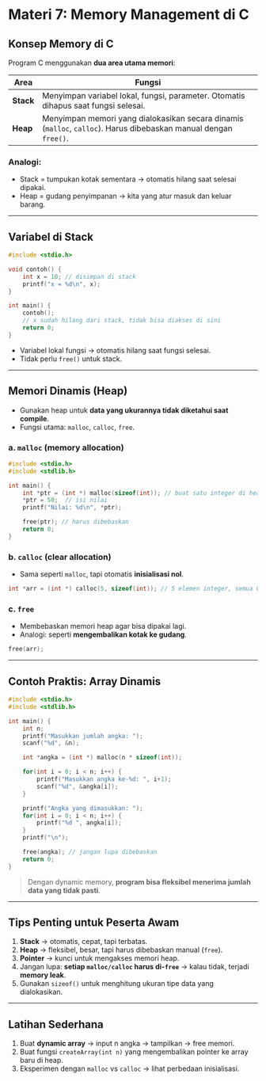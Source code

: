 # Materi 7: Memory Management di C

## Konsep Memory di C

Program C menggunakan **dua area utama memori**:

| Area      | Fungsi                                                                                                           |
| --------- | ---------------------------------------------------------------------------------------------------------------- |
| **Stack** | Menyimpan variabel lokal, fungsi, parameter. Otomatis dihapus saat fungsi selesai.                               |
| **Heap**  | Menyimpan memori yang dialokasikan secara dinamis (`malloc`, `calloc`). Harus dibebaskan manual dengan `free()`. |

### Analogi:

* Stack = tumpukan kotak sementara → otomatis hilang saat selesai dipakai.
* Heap = gudang penyimpanan → kita yang atur masuk dan keluar barang.

---

## Variabel di Stack

```c
#include <stdio.h>

void contoh() {
    int x = 10; // disimpan di stack
    printf("x = %d\n", x);
}

int main() {
    contoh();
    // x sudah hilang dari stack, tidak bisa diakses di sini
    return 0;
}
```

* Variabel lokal fungsi → otomatis hilang saat fungsi selesai.
* Tidak perlu `free()` untuk stack.

---

## Memori Dinamis (Heap)

* Gunakan heap untuk **data yang ukurannya tidak diketahui saat compile**.
* Fungsi utama: `malloc`, `calloc`, `free`.

### a. `malloc` (memory allocation)

```c
#include <stdio.h>
#include <stdlib.h>

int main() {
    int *ptr = (int *) malloc(sizeof(int)); // buat satu integer di heap
    *ptr = 50;  // isi nilai
    printf("Nilai: %d\n", *ptr);

    free(ptr); // harus dibebaskan
    return 0;
}
```

### b. `calloc` (clear allocation)

* Sama seperti `malloc`, tapi otomatis **inisialisasi nol**.

```c
int *arr = (int *) calloc(5, sizeof(int)); // 5 elemen integer, semua 0
```

### c. `free`

* Membebaskan memori heap agar bisa dipakai lagi.
* Analogi: seperti **mengembalikan kotak ke gudang**.

```c
free(arr);
```

---

## Contoh Praktis: Array Dinamis

```c
#include <stdio.h>
#include <stdlib.h>

int main() {
    int n;
    printf("Masukkan jumlah angka: ");
    scanf("%d", &n);

    int *angka = (int *) malloc(n * sizeof(int));

    for(int i = 0; i < n; i++) {
        printf("Masukkan angka ke-%d: ", i+1);
        scanf("%d", &angka[i]);
    }

    printf("Angka yang dimasukkan: ");
    for(int i = 0; i < n; i++) {
        printf("%d ", angka[i]);
    }
    printf("\n");

    free(angka); // jangan lupa dibebaskan
    return 0;
}
```

> Dengan dynamic memory, **program bisa fleksibel menerima jumlah data yang tidak pasti**.

---

## Tips Penting untuk Peserta Awam

1. **Stack** → otomatis, cepat, tapi terbatas.
2. **Heap** → fleksibel, besar, tapi harus dibebaskan manual (`free`).
3. **Pointer** → kunci untuk mengakses memori heap.
4. Jangan lupa: **setiap `malloc/calloc` harus di-`free`** → kalau tidak, terjadi **memory leak**.
5. Gunakan `sizeof()` untuk menghitung ukuran tipe data yang dialokasikan.

---

## Latihan Sederhana

1. Buat **dynamic array** → input n angka → tampilkan → free memori.
2. Buat fungsi `createArray(int n)` yang mengembalikan pointer ke array baru di heap.
3. Eksperimen dengan `malloc` vs `calloc` → lihat perbedaan inisialisasi.